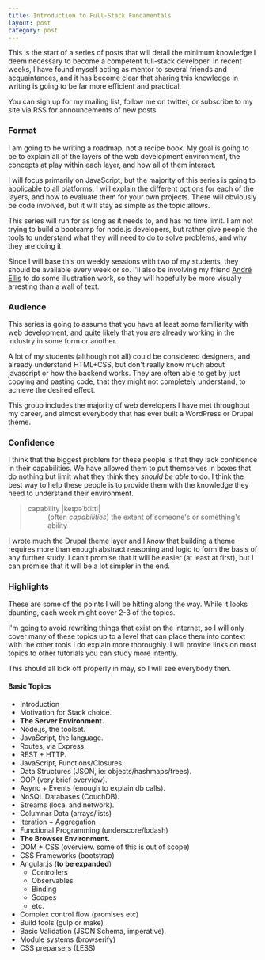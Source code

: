 ```yaml
---
title: Introduction to Full-Stack Fundamentals
layout: post
category: post
---
```


This is the start of a series of posts that will detail the minimum knowledge I deem necessary to become a competent full-stack developer. In recent weeks, I have found myself acting as mentor to several friends and acquaintances, and it has become clear that sharing this knowledge in writing is going to be far more efficient and practical.


You can sign up for my mailing list, follow me on twitter, or subscribe to my site via RSS for announcements of new posts.

### Format

I am going to be writing a roadmap, not a recipe book. My goal is going to be to explain all of the layers of the web development environment, the concepts at play within each layer, and how all of them interact.

I will focus primarily on JavaScript, but the majority of this series is going to applicable to all platforms. I will explain the different options for each of the layers, and how to evaluate them for your own projects. There will obviously be code involved, but it will stay as simple as the topic allows.


This series will run for as long as it needs to, and has no time limit. I am not trying to build a bootcamp for node.js developers, but rather give people the tools to understand what they will need to do to solve problems, and why they are doing it.


Since I will base this on weekly sessions with two of my students, they should be available every week or so. I'll also be involving my friend [André Ellis](http://uberellis.com/) to do some illustration work, so they will hopefully be more visually arresting than a wall of text.

### Audience

This series is going to assume that you have at least some familiarity with web development, and quite likely that you are already working in the industry in some form or another.

A lot of my students (although not all) could be considered designers, and already understand HTML+CSS, but don't really know much about javascript or how the backend works. They are often able to get by just copying and pasting code, that they might not completely understand, to achieve the desired effect.

This group includes the majority of web developers I have met throughout my career, and almost everybody that has ever built a WordPress or Drupal theme.


### Confidence

I think that the biggest problem for these people is that they lack confidence in their capabilities. We have allowed them to put themselves in boxes that do nothing but limit what they think they _should be able_ to do. I think the best way to help these people is to provide them with the knowledge they need to understand their environment.

<blockquote><dl>
  <dt>capability |keɪpəˈbɪlɪti|</dt>
  <dd>(often <em>capabilities</em>) the extent of someone's or something's ability</dd>
</dl></blockquote>


I wrote much the Drupal theme layer and I _know_ that building a theme requires more than enough abstract reasoning and logic to form the basis of any further study. I can't promise that it will be easier (at least at first), but I can promise that it will be a lot simpler in the end.

### Highlights

These are some of the points I will be hitting along the way. While it looks daunting, each week might cover 2-3 of the topics.

I'm going to avoid rewriting things that exist on the internet, so I will only cover many of these topics up to a level that can place them into context with the other tools I do explain more thoroughly. I will provide links on most topics to other tutorials you can study more intently.

This should all kick off properly in may, so I will see everybody then.


#### Basic Topics
* Introduction
* Motivation for Stack choice.
* __The Server Environment.__
* Node.js, the toolset.
* JavaScript, the language.
* Routes, via Express.
* REST + HTTP.
* JavaScript, Functions/Closures.
* Data Structures (JSON, ie: objects/hashmaps/trees).
* OOP (very brief overview).
* Async + Events (enough to explain db calls).
* NoSQL Databases (CouchDB).
* Streams (local and network).
* Columnar Data (arrays/lists)
* Iteration + Aggregation
* Functional Programming (underscore/lodash)
* __The Browser Environment.__
* DOM + CSS (overview. some of this is out of scope)
* CSS Frameworks (bootstrap)
* Angular.js (__to be expanded__)
  * Controllers
  * Observables
  * Binding
  * Scopes
  * etc.
* Complex control flow (promises etc)
* Build tools (gulp or make)
* Basic Validation (JSON Schema, imperative). 
* Module systems (browserify)
* CSS preparsers (LESS)
 

